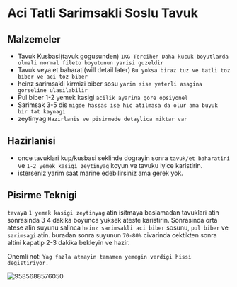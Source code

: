 # Aci Tatli Sarimsakli Soslu Tavuk

## Malzemeler

- Tavuk Kusbasi(tavuk gogusunden) `1KG Tercihen Daha kucuk boyutlarda olmali normal fileto boyutunun yarisi guzeldir`
- Tavuk veya et baharati(will detail later) `Bu yoksa biraz tuz ve tatli toz biber ve aci toz biber`
- heinz sarimsakli kirmizi biber sosu `yarim sise yeterli asagina gorseline ulasilabilir`
- Pul biber 1-2 yemek kasigi `acilik ayarina gore opsiyonel`
- Sarimsak 3-5 dis `migde hassas ise hic atilmasa da olur ama buyuk bir tat kaynagi`
- zeytinyag `Hazirlanis ve pisirmede detaylica miktar var`

## Hazirlanisi
- once tavuklari kup/kusbasi seklinde dograyin sonra `tavuk/et baharatini` ve `1-2 yemek kasigi zeytinyag` koyun ve tavuku iyice karistirin. 
- isterseniz yarim saat marine edebilirsiniz ama gerek yok.

## Pisirme Teknigi

`tava`ya `1 yemek kasigi zeytinyag` atin isitmaya baslamadan tavuklari atin sonrasinda 3 4 dakika boyunca yuksek ateste karistirin. Sonrasinda orta atese alin suyunu salinca `heinz sarimsakli aci biber` sosunu, `pul biber` ve `sarimsagi` atin.
buradan sonra suyunun `70-80%` civarinda cektikten sonra altini kapatip 2-3 dakika bekleyin ve hazir.

Onemli not: `Yag fazla atmayin tamamen yemegin verdigi hissi degistiriyor.`

![9585688576050](https://github.com/quanton-dev/food-recipes/assets/15233139/8267ace6-9e9f-4a92-bd75-ff609ca9c0c5)
